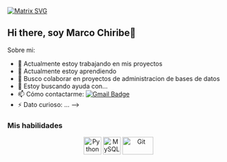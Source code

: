 [![Matrix SVG](https://raw.githubusercontent.com/rodrigograca31/rodrigograca31/master/matrix.svg)](https://www.youtube.com/watch?v=SDkAGkd4NLc) 
  
## Hi there, soy Marco Chiribe👋

Sobre mi:
- 🔭 Actualmente estoy trabajando en mis proyectos 
- 🌱 Actualmente estoy aprendiendo 
- 👯 Busco colaborar en proyectos de administracion de bases de datos
- 🤔 Estoy buscando ayuda con...
- 📫 Cómo contactarme: <a href ="marcochiribe@gmail.com">![Gmail Badge](https://img.shields.io/badge/-marcochiribe@gmail.com-c14438?style=flat-square&logo=Gmail&logoColor=white&link=mailto:marcochiribe@gmail.com)</a>
- ⚡ Dato curioso: ...
-->

### Mis habilidades

<p align="center">
	<img title="Python" alt="Python" src="https://raw.githubusercontent.com/Thomas-George-T/Thomas-George-T/master/assets/python.svg" width="40" height="40" />
	<img title="MySQL" alt="MySQL" src="https://raw.githubusercontent.com/Thomas-George-T/Thomas-George-T/master/assets/mysql.svg" width="40" height="40" />
	<img title="Git" alt="Git" src="https://raw.githubusercontent.com/Thomas-George-T/Thomas-George-T/master/assets/git.svg" width="70" height="40" />
